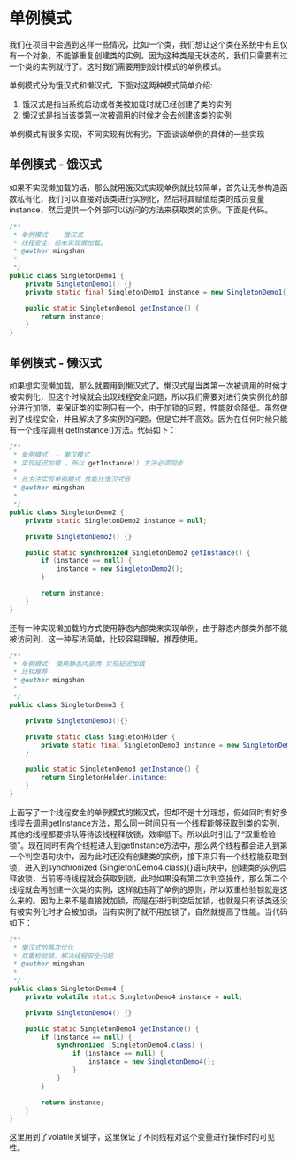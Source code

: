 # 单例模式

我们在项目中会遇到这样一些情况，比如一个类，我们想让这个类在系统中有且仅有一个对象，不能够重复创建类的实例，因为这种类是无状态的，我们只需要有过一个类的实例就行了。这时我们需要用到设计模式的单例模式。

单例模式分为饿汉式和懒汉式，下面对这两种模式简单介绍:
1. 饿汉式是指当系统启动或者类被加载时就已经创建了类的实例
2. 懒汉式是指当该类第一次被调用的时候才会去创建该类的实例

单例模式有很多实现，不同实现有优有劣，下面谈谈单例的具体的一些实现

## 单例模式  - 饿汉式
如果不实现懒加载的话，那么就用饿汉式实现单例就比较简单，首先让无参构造函数私有化，我们可以直接对该类进行实例化，然后将其赋值给类的成员变量instance，然后提供一个外部可以访问的方法来获取类的实例。下面是代码。

```java
/**
 * 单例模式  - 饿汉式
 * 线程安全，但未实现懒加载。
 * @author mingshan
 *
 */
public class SingletonDemo1 {
    private SingletonDemo1() {}
    private static final SingletonDemo1 instance = new SingletonDemo1();

    public static SingletonDemo1 getInstance() {
        return instance;
    }
}


```
## 单例模式  - 懒汉式
如果想实现懒加载，那么就要用到懒汉式了。懒汉式是当类第一次被调用的时候才被实例化，但这个时候就会出现线程安全问题，所以我们需要对进行类实例化的部分进行加锁，来保证类的实例只有一个，由于加锁的问题，性能就会降低。虽然做到了线程安全，并且解决了多实例的问题，但是它并不高效。因为在任何时候只能有一个线程调用 getInstance()方法。代码如下：

```java
/**
 * 单例模式  - 懒汉模式
 * 实现延迟加载 ，所以 getInstance() 方法必须同步
 *
 * 此方法实现单例模式 性能比饿汉式低
 * @author mingshan
 *
 */
public class SingletonDemo2 {
    private static SingletonDemo2 instance = null;

    private SingletonDemo2() {}    

    public static synchronized SingletonDemo2 getInstance() {
        if (instance == null) {
            instance = new SingletonDemo2();
        }

        return instance;
    }
}
```

还有一种实现懒加载的方式使用静态内部类来实现单例，由于静态内部类外部不能被访问到，这一种写法简单，比较容易理解，推荐使用。

```java
/**
 * 单例模式  使用静态内部类 实现延迟加载
 * 比较推荐
 * @author mingshan
 *
 */
public class SingletonDemo3 {

    private SingletonDemo3(){}

    private static class SingletonHolder {
        private static final SingletonDemo3 instance = new SingletonDemo3();
    }

    public static SingletonDemo3 getInstance() {
        return SingletonHolder.instance;
    }
}
```

上面写了一个线程安全的单例模式的懒汉式，但却不是十分理想，假如同时有好多线程去调用getInstance方法，那么同一时间只有一个线程能够获取到类的实例，其他的线程都要排队等待该线程释放锁，效率低下。所以此时引出了“双重检验锁”。现在同时有两个线程进入到getInstance方法中，那么两个线程都会进入到第一个判空语句块中，因为此时还没有创建类的实例，接下来只有一个线程能获取到锁，进入到synchronized (SingletonDemo4.class){}语句块中，创建类的实例后释放锁，当前等待线程就会获取到锁，此时如果没有第二次判空操作，那么第二个线程就会再创建一次类的实例，这样就违背了单例的原则，所以双重检验锁就是这么来的。因为上来不是直接就加锁，而是在进行判空后加锁，也就是只有该类还没有被实例化时才会被加锁，当有实例了就不用加锁了，自然就提高了性能。当代码如下：


```java
/**
 * 懒汉式的再次优化
 * 双重检验锁，解决线程安全问题
 * @author mingshan
 *
 */
public class SingletonDemo4 {
    private volatile static SingletonDemo4 instance = null;

    private SingletonDemo4() {}

    public static SingletonDemo4 getInstance() {
        if (instance == null) {
            synchronized (SingletonDemo4.class) {
                if (instance == null) {            
                    instance = new SingletonDemo4();
                }
            }
        }

        return instance;
    }
}
```
这里用到了volatile关键字，这里保证了不同线程对这个变量进行操作时的可见性。
